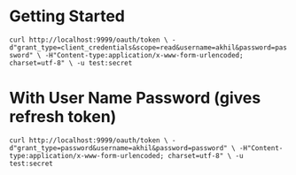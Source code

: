 # Getting Started

`curl http://localhost:9999/oauth/token \
    -d"grant_type=client_credentials&scope=read&username=akhil&password=password" \
    -H"Content-type:application/x-www-form-urlencoded; charset=utf-8" \
    -u test:secret`

# With  User Name Password  (gives refresh token)

`curl http://localhost:9999/oauth/token \
    -d"grant_type=password&username=akhil&password=password" \
    -H"Content-type:application/x-www-form-urlencoded; charset=utf-8" \
    -u test:secret`
